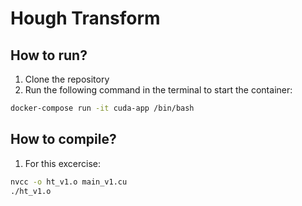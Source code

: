 # Hough Transform
## How to run?
1. Clone the repository
2. Run the following command in the terminal to start the container:
```bash
docker-compose run -it cuda-app /bin/bash
```

## How to compile?
1. For this excercise:
```bash
nvcc -o ht_v1.o main_v1.cu
./ht_v1.o
```
